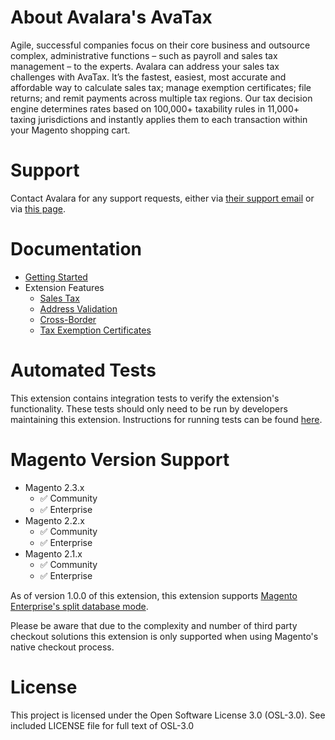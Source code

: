 # About Avalara's AvaTax

Agile, successful companies focus on their core business and outsource complex, administrative functions – such as payroll and sales tax management – to the experts. Avalara can address your sales tax challenges with AvaTax. It’s the fastest, easiest, most accurate and affordable way to calculate sales tax; manage exemption certificates; file returns; and remit payments across multiple tax regions. Our tax decision engine determines rates based on 100,000+ taxability rules in 11,000+ taxing jurisdictions and instantly applies them to each transaction within your Magento shopping cart. 

# Support
 
Contact Avalara for any support requests, either via [their support email](support@avalara.com) or via [this page](https://salestax.avalara.com/contact-us/).

<!-- This list is in each of the documentation files. Ensure any updates are applied to the list in each file. -->
# Documentation

- [Getting Started](docs/getting-started.md)
- Extension Features
  - [Sales Tax](docs/sales-tax.md)
  - [Address Validation](docs/address-validation.md)
  - [Cross-Border](docs/customs-duty-import-tax.md)
  - [Tax Exemption Certificates](docs/document-management.md)
  
# Automated Tests

This extension contains integration tests to verify the extension's functionality. These tests should only need to be run by developers maintaining this extension. Instructions for running tests can be found [here](https://github.com/astoundcommerce/avatax/blob/master/Tests/README.md).

# Magento Version Support

- Magento 2.3.x
  - :white_check_mark: Community
  - :white_check_mark: Enterprise
- Magento 2.2.x
  - :white_check_mark: Community
  - :white_check_mark: Enterprise
- Magento 2.1.x
  - :white_check_mark: Community
  - :white_check_mark: Enterprise

As of version 1.0.0 of this extension, this extension supports [Magento Enterprise's split database mode](http://devdocs.magento.com/guides/v2.1/config-guide/multi-master/multi-master.html).

Please be aware that due to the complexity and number of third party checkout solutions this extension is only supported when using Magento's native checkout process.

# License

This project is licensed under the Open Software License 3.0 (OSL-3.0). See included LICENSE file for full text of OSL-3.0

